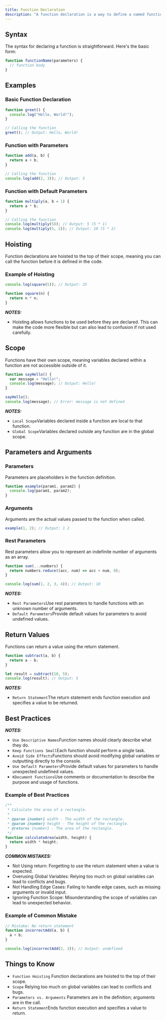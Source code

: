 ```yaml
---
title: Function Declaration 
description: "A function declaration is a way to define a named function in JavaScript. Functions are one of the fundamental building blocks in JavaScript, allowing you to encapsulate code for reuse and organization."
---
```


## Syntax

The syntax for declaring a function is straightforward. Here's the basic form:

```js [function-declaration.js]
function functionName(parameters) {
  // function body
}
```



## Examples

### Basic Function Declaration
```js [script.js] {} copy
function greet() {
  console.log("Hello, World!");
}

// Calling the function
greet(); // Output: Hello, World!
```

### Function with Parameters
```js [script.js] {} copy
function add(a, b) {
  return a + b;
}

// Calling the function
console.log(add(2, 3)); // Output: 5
```


### Function with Default Parameters
```js [script.js] {} copy
function multiply(a, b = 1) {
  return a * b;
}

// Calling the function
console.log(multiply(5)); // Output: 5 (5 * 1)
console.log(multiply(5, 2)); // Output: 10 (5 * 2)
```

## Hoisting
Function declarations are hoisted to the top of their scope, meaning you can call the function before it is defined in the code.

### Example of Hoisting
```js [hoisting.js] {} copy
console.log(square(5)); // Output: 25

function square(n) {
  return n * n;
}
```
<div class="note">
  <p><strong><em>NOTES:</em></strong></p>
  <ul>
    <li>Hoisting allows functions to be used before they are declared. This can make the code more flexible but can also lead to confusion if not used carefully.</li>
  </ul>
</div>

## Scope
Functions have their own scope, meaning variables declared within a function are not accessible outside of it.

```js [scope.js] {} copy
function sayHello() {
  var message = "Hello!";
  console.log(message); // Output: Hello!
}

sayHello();
console.log(message); // Error: message is not defined
```


<div class="note">
  <p><strong><em>NOTES:</em></strong></p>
  <ul>
    <li><code>Local Scope</code>Variables declared inside a function are local to that function.</li>
    <li><code>Global Scope</code>Variables declared outside any function are in the global scope.</li>
  </ul>
</div>

## Parameters and Arguments

### Parameters
Parameters are placeholders in the function definition.

```js [parameters.js] {} copy 
function example(param1, param2) {
  console.log(param1, param2);
}
```

### Arguments
Arguments are the actual values passed to the function when called.
```js [arguments.js] {} copy
example(1, 2); // Output: 1 2
```

### Rest Parameters
Rest parameters allow you to represent an indefinite number of arguments as an array.
```js [rest-parameters.js] {} copy
function sum(...numbers) {
  return numbers.reduce((acc, num) => acc + num, 0);
}

console.log(sum(1, 2, 3, 4)); // Output: 10
```
<div class="note">
  <p><strong><em>NOTES:</em></strong></p>
  <ul>
    <li><code>Rest Parameters</code>Use rest parameters to handle functions with an unknown number of arguments.</li>
    <li><code>Default Parameters</code>Provide default values for parameters to avoid undefined values.</li>
  </ul>
</div>


## Return Values
Functions can return a value using the return statement.

```js [return-statement.js] {} copy
function subtract(a, b) {
  return a - b;
}

let result = subtract(10, 5);
console.log(result); // Output: 5
```
<div class="note">
  <p><strong><em>NOTES:</em></strong></p>
  <ul>
    <li><code>Return Statement</code>The return statement ends function execution and specifies a value to be returned.</li>
  </ul>
</div>

## Best Practices
<div class="note">
  <p><strong><em>NOTES:</em></strong></p>
  <ul>
    <li><code>Use Descriptive Names</code>Function names should clearly describe what they do.</li>
    <li><code>Keep Functions Small</code>Each function should perform a single task.</li>
    <li><code>Avoid Side Effects</code>Functions should avoid modifying global variables or outputting directly to the console.</li>
    <li><code>Use Default Parameters</code>Provide default values for parameters to handle unexpected undefined values.</li>
    <li><code>KDocument Functions</code>Use comments or documentation to describe the purpose and usage of functions.</li>
  </ul>
</div>

### Example of Best Practices
```js [best-practices.js] {} copy
/**
 * Calculate the area of a rectangle.
 *
 * @param {number} width - The width of the rectangle.
 * @param {number} height - The height of the rectangle.
 * @returns {number} - The area of the rectangle.
 */
function calculateArea(width, height) {
  return width * height;
}
```
<div class="note">
  <p><strong><em>COMMON MISTAKES:</em></strong></p>
  <ul>
    <li>Not Using return: Forgetting to use the return statement when a value is expected.</li>
    <li>Overusing Global Variables: Relying too much on global variables can lead to conflicts and bugs.</li>
    <li>Not Handling Edge Cases: Failing to handle edge cases, such as missing arguments or invalid input.</li>
    <li>Ignoring Function Scope: Misunderstanding the scope of variables can lead to unexpected behavior.</li>
  </ul>
</div>


### Example of Common Mistake
```js [common-mistake.js] {} copy
// Mistake: No return statement
function incorrectAdd(a, b) {
  a + b;
}

console.log(incorrectAdd(2, 3)); // Output: undefined
```

## Things to Know

<div class="note">
  <ul>
    <li><code>Function Hoisting</code> Function declarations are hoisted to the top of their scope.</li>
    <li><code>Scope</code> Relying too much on global variables can lead to conflicts and bugs.</li>
    <li><code>Parameters vs. Arguments</code> Parameters are in the definition; arguments are in the call.</li>
    <li><code>Return Statement</code>Ends function execution and specifies a value to return.</li>
  </ul>
</div>